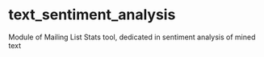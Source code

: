 text_sentiment_analysis
=======================

Module of Mailing List Stats tool, dedicated in sentiment analysis of mined text